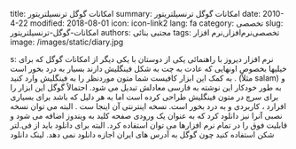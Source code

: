 title: امکانات گوگل  ترنسیلتریتور
summary: امکانات گوگل  ترنسیلتریتور
date: 2010-4-22
modified: 2018-08-01
icon:  icon-link2
lang: fa
category: تخصصی
slug: امکانات-گوگل-ترنسیلتریتور
authors: مجتبی بنائی
tags: تخصصی‌نرم‌افزار,نرم افزار
image: /images/static/diary.jpg

s: نرم افزار دیروز با راهنمائی یکی از دوستان با یکی دیگر از امکانات گوگل که برای خیلیها بخصوص اونهایی که عادت به چت به شکل فینگلیش دارند بسیار به درد بخور است .  به کمک این ابزار کافیست شما متون موردنظر را به فینگلیش وارد کنید (مثلاً salam) و به طور خودکار این نوشته به فارسی معادلش تبدیل می شود. احتمالاً گوگل این ابزار را برای سرچ در متون فینگلیش طراحی کرده است اما به هر دلیل که باشد برای بسیاری افرارد ، کاربردی و به درد بخور است.  نسخه اینترنتی آن اینجا ست .  البته می توان نسخه نصبی آنرا نیز دانلود کرد که به عنوان یک ورودی صفحه کلید به ویندوز اضافه می شود و قابلیت فوق را در تمام نرم افزارها می توان استفاده کرد. البته برای دانلود باید از فی.لتر شکن استفاده کنید چون گوگل به آدرس های ایران اجازه دانلود نمی دهد. لینک دانلود